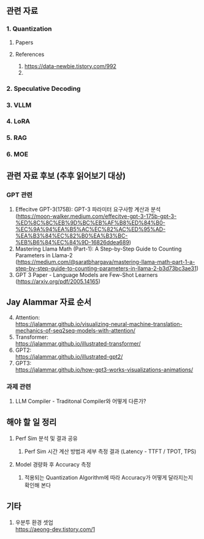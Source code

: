 ## 관련 자료

### 1. Quantization
1. Papers

2. References
   1. https://data-newbie.tistory.com/992
   2. 


### 2. Speculative Decoding

### 3. VLLM

### 4. LoRA


### 5. RAG


### 6. MOE


## 관련 자료 후보 (추후 읽어보기 대상)

### GPT 관련
1. Effecitve GPT-3(175B): GPT-3 파라미터 요구사항 계산과 분석 <br>(https://moon-walker.medium.com/effecitve-gpt-3-175b-gpt-3-%ED%8C%8C%EB%9D%BC%EB%AF%B8%ED%84%B0-%EC%9A%94%EA%B5%AC%EC%82%AC%ED%95%AD-%EA%B3%84%EC%82%B0%EA%B3%BC-%EB%B6%84%EC%84%9D-16826ddea689)
2. Mastering Llama Math (Part-1): A Step-by-Step Guide to Counting Parameters in Llama-2 <br>(https://medium.com/@saratbhargava/mastering-llama-math-part-1-a-step-by-step-guide-to-counting-parameters-in-llama-2-b3d73bc3ae31)
3. GPT 3 Paper - Language Models are Few-Shot Learners <br> (https://arxiv.org/pdf/2005.14165)

## Jay Alammar 자료 순서
4. Attention: <br>https://jalammar.github.io/visualizing-neural-machine-translation-mechanics-of-seq2seq-models-with-attention/
5. Transformer: <br>https://jalammar.github.io/illustrated-transformer/
6. GPT2: <br>https://jalammar.github.io/illustrated-gpt2/
7. GPT3: <br>https://jalammar.github.io/how-gpt3-works-visualizations-animations/


### 과제 관련
1. LLM Compiler - Traditonal Compiler와 어떻게 다른가?



## 해야 할 일 정리
1. Perf Sim 분석 및 결과 공유
   1. Perf Sim 시간 계산 방법과 세부 측정 결과 (Latency - TTFT / TPOT, TPS)

1. Model 경량화 후 Accuracy 측정
   1. 적용되는 Quantization Algorithm에 따라 Accuracy가 어떻게 달라지는지 확인해 본다
  
## 기타
1. 우분투 환경 셋업 <br> https://aeong-dev.tistory.com/1
